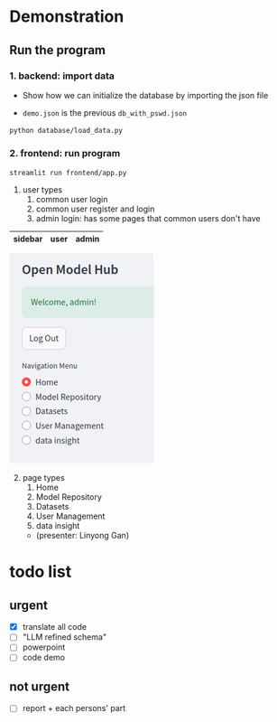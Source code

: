 # Demonstration

## Run the program

### 1. backend: import data

- Show how we can initialize the database by importing the json file

- `demo.json` is the previous `db_with_pswd.json`

```shell
python database/load_data.py
```

### 2. frontend: run program

```shell
streamlit run frontend/app.py
```

1. user types
   1. common user login
   2. common user register and login
   3. admin login: has some pages that common users don't have

|sidebar|user|admin|
|-------|----|-----|
![img.png](material/side_admin.png)

2. page types
    1. Home
    2. Model Repository
    3. Datasets
    4. User Management
    5. data insight
      - (presenter: Linyong Gan)






# todo list

## urgent

- [x] translate all code
- [ ] "LLM refined schema"
- [ ] powerpoint
- [ ] code demo

## not urgent

- [ ] report + each persons' part

